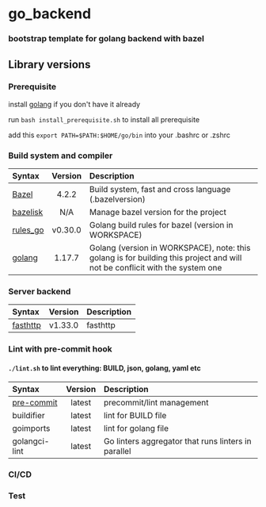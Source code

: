 # go_backend
### bootstrap template for __golang__ backend with __bazel__

## Library versions

### Prerequisite
install [golang](https://go.dev/doc/install) if you don't have it already

run `bash install_prerequisite.sh` to install all prerequisite

add this `export PATH=$PATH:$HOME/go/bin` into your .bashrc or .zshrc


### Build system and compiler
| Syntax                                             |        Version        | Description                                                                                                                 |
|:---------------------------------------------------|:---------------------:|:----------------------------------------------------------------------------------------------------------------------------|
| [Bazel](https://bazel.build/)                      | 4.2.2  | Build system, fast and cross language (.bazelversion)                                                                       |
| [bazelisk](https://github.com/bazelbuild/bazelisk) |          N/A          | Manage bazel version for the project                                                                                        |
| [rules_go](https://go.dev/)                        |  v0.30.0    | Golang build rules for bazel  (version in WORKSPACE)                                                                        |
| [golang](https://go.dev/)                          |  1.17.7    | Golang (version in WORKSPACE), note: this golang is for building this project and will not be conflicit with the system one |

### Server backend
| Syntax                           |        Version        | Description                                           |
|:---------------------------------|:---------------------:|:------------------------------------------------------|
| [fasthttp](https://github.com/valyala/fasthttp) | v1.33.0  | fasthttp |

### Lint with pre-commit hook
#### `./lint.sh` to lint everything: BUILD, json, golang, yaml etc
| Syntax                                | Version | Description               |
|:--------------------------------------|:-------:|:--------------------------|
| [pre-commit](https://pre-commit.com/) | latest  | precommit/lint management |
| buildifier                            | latest  | lint for BUILD file       |
| goimports                             | latest  | lint for golang file      |
| golangci-lint                         | latest  | Go linters aggregator that runs linters in parallel      |


### CI/CD

### Test
